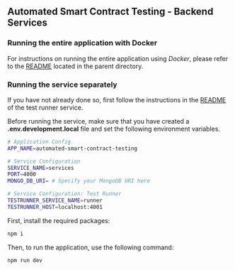 ## Automated Smart Contract Testing - Backend Services

### Running the entire application with Docker

For instructions on running the entire application using _Docker_, please refer to the [README](../README.md) located in the parent directory.

### Running the service separately

If you have not already done so, first follow the instructions in the [README](../test-runner/README.md) of the test runner service.

Before running the service, make sure that you have created a **.env.development.local** file and set the following environment variables.

```bash
# Application Config
APP_NAME=automated-smart-contract-testing

# Service Configuration
SERVICE_NAME=services
PORT=4000
MONGO_DB_URI= # Specify your MongoDB URI here

# Service Configuration: Test Runner
TESTRUNNER_SERVICE_NAME=runner
TESTRUNNER_HOST=localhost:4001
```

First, install the required packages:

```bash
npm i
```

Then, to run the application, use the following command:

```bash
npm run dev
```
